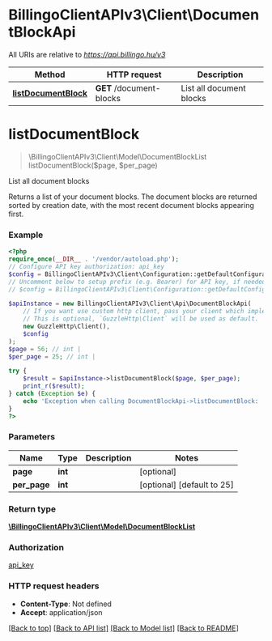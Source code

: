 # BillingoClientAPIv3\Client\DocumentBlockApi

All URIs are relative to *https://api.billingo.hu/v3*

Method | HTTP request | Description
------------- | ------------- | -------------
[**listDocumentBlock**](DocumentBlockApi.md#listdocumentblock) | **GET** /document-blocks | List all document blocks

# **listDocumentBlock**
> \BillingoClientAPIv3\Client\Model\DocumentBlockList listDocumentBlock($page, $per_page)

List all document blocks

Returns a list of your document blocks. The document blocks are returned sorted by creation date, with the most recent document blocks appearing first.

### Example
```php
<?php
require_once(__DIR__ . '/vendor/autoload.php');
// Configure API key authorization: api_key
$config = BillingoClientAPIv3\Client\Configuration::getDefaultConfiguration()->setApiKey('X-API-KEY', 'YOUR_API_KEY');
// Uncomment below to setup prefix (e.g. Bearer) for API key, if needed
// $config = BillingoClientAPIv3\Client\Configuration::getDefaultConfiguration()->setApiKeyPrefix('X-API-KEY', 'Bearer');

$apiInstance = new BillingoClientAPIv3\Client\Api\DocumentBlockApi(
    // If you want use custom http client, pass your client which implements `GuzzleHttp\ClientInterface`.
    // This is optional, `GuzzleHttp\Client` will be used as default.
    new GuzzleHttp\Client(),
    $config
);
$page = 56; // int | 
$per_page = 25; // int | 

try {
    $result = $apiInstance->listDocumentBlock($page, $per_page);
    print_r($result);
} catch (Exception $e) {
    echo 'Exception when calling DocumentBlockApi->listDocumentBlock: ', $e->getMessage(), PHP_EOL;
}
?>
```

### Parameters

Name | Type | Description  | Notes
------------- | ------------- | ------------- | -------------
 **page** | **int**|  | [optional]
 **per_page** | **int**|  | [optional] [default to 25]

### Return type

[**\BillingoClientAPIv3\Client\Model\DocumentBlockList**](../Model/DocumentBlockList.md)

### Authorization

[api_key](../../README.md#api_key)

### HTTP request headers

 - **Content-Type**: Not defined
 - **Accept**: application/json

[[Back to top]](#) [[Back to API list]](../../README.md#documentation-for-api-endpoints) [[Back to Model list]](../../README.md#documentation-for-models) [[Back to README]](../../README.md)

